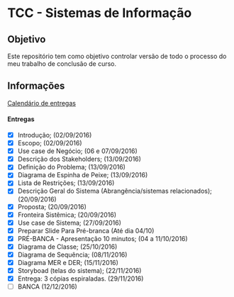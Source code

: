 # TCC - Sistemas de Informação

## Objetivo
Este repositório tem como objetivo controlar versão de todo o processo do meu trabalho de conclusão de curso.

## Informações
[Calendário de entregas](https://raulfdm.github.io/tcc-calendar/)

#### Entregas
- [x] Introdução; (02/09/2016)
- [x] Escopo; (02/09/2016)
- [x] Use case de Negócio; (06 e 07/09/2016)
- [x] Descrição dos Stakeholders; (13/09/2016)
- [x] Definição do Problema; (13/09/2016)
- [x] Diagrama de Espinha de Peixe; (13/09/2016)
- [x] Lista de Restrições; (13/09/2016)
- [x] Descrição Geral do Sistema (Abrangência/sistemas relacionados); (20/09/2016)
- [x] Proposta; (20/09/2016)
- [x] Fronteira Sistêmica; (20/09/2016)
- [x] Use case de Sistema; (27/09/2016)
- [x] Preparar Slide Para Pré-branca (Até dia 04/10)
- [x] PRÉ-BANCA - Apresentação 10 minutos; (04 a 11/10/2016)
- [x] Diagrama de Classe; (25/10/2016)
- [X] Diagrama de Sequência; (08/11/2016)
- [X] Diagrama MER e DER; (15/11/2016)
- [X] Storyboad (telas do sistema); (22/11/2016)
- [X] Entrega: 3 cópias espiraladas. (29/11/2016)
- [ ] BANCA (12/12/2016)